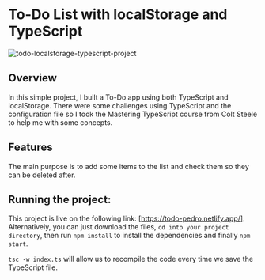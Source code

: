 ﻿# To-Do List with localStorage and TypeScript
 
![todo-localstorage-typescript-project](https://user-images.githubusercontent.com/59458685/185811648-a77e1349-09b9-44d7-a788-07efa2282d26.png)

## Overview
In this simple project, I built a To-Do app using both TypeScript and localStorage. There were some challenges using TypeScript and the configuration file so I took the Mastering TypeScript course from Colt Steele to help me with some concepts. 

## Features
The main purpose is to add some items to the list and check them so they can be deleted after.

## Running the project:
This project is live on the following link: [https://todo-pedro.netlify.app/].
Alternatively, you can just download the files, `cd into your project directory`, then run `npm install` to install the dependencies and finally `npm start`.

`tsc -w index.ts` will allow us to recompile the code every time we save the TypeScript file.
